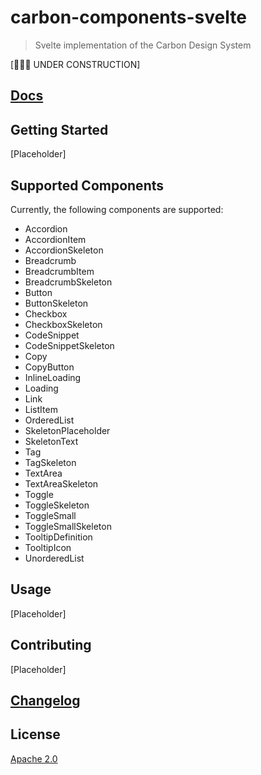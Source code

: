 # carbon-components-svelte

> Svelte implementation of the Carbon Design System

[🚧🚧🚧 UNDER CONSTRUCTION]

## [Docs](https://ibm.github.io/carbon-components-svelte)

## Getting Started

[Placeholder]

## Supported Components

Currently, the following components are supported:

- Accordion
- AccordionItem
- AccordionSkeleton
- Breadcrumb
- BreadcrumbItem
- BreadcrumbSkeleton
- Button
- ButtonSkeleton
- Checkbox
- CheckboxSkeleton
- CodeSnippet
- CodeSnippetSkeleton
- Copy
- CopyButton
- InlineLoading
- Loading
- Link
- ListItem
- OrderedList
- SkeletonPlaceholder
- SkeletonText
- Tag
- TagSkeleton
- TextArea
- TextAreaSkeleton
- Toggle
- ToggleSkeleton
- ToggleSmall
- ToggleSmallSkeleton
- TooltipDefinition
- TooltipIcon
- UnorderedList

## Usage

[Placeholder]

## Contributing

[Placeholder]

## [Changelog](CHANGELOG.md)

## License

[Apache 2.0](LICENSE)
